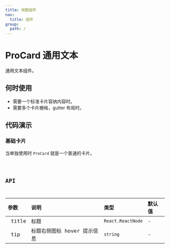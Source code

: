 ```yaml
---
title: 地图组件
nav:
  title: 组件
group:
  path: /
---
```


# ProCard 通用文本

通用文本组件。

## 何时使用

- 需要一个标准卡片容纳内容时。
- 需要多个卡片栅格，gutter 布局时。

## 代码演示

### 基础卡片

当单独使用时 `ProCard` 就是一个普通的卡片。

<code src="../../demos/ChartMap/basic.tsx" />

## API

| 参数 | 说明 | 类型 | 默认值 |
| :-- | :-- | :-- | :-- |
|  title | 标题 | `React.ReactNode` | - |
|  tip | 标题右侧图标 hover 提示信息 | `string` | - |
